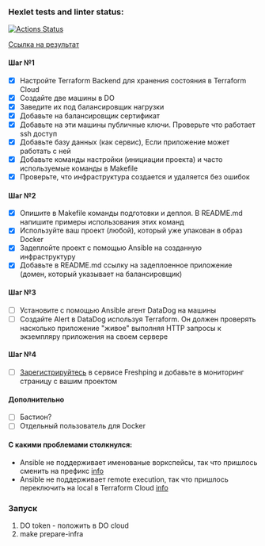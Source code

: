 ### Hexlet tests and linter status:
[![Actions Status](https://github.com/lov3catch/devops-for-programmers-project-lvl3/workflows/hexlet-check/badge.svg)](https://github.com/lov3catch/devops-for-programmers-project-lvl3/actions)

[Ссылка на результат](http://botonarioum.one)

#### Шаг №1
- [X] Настройте Terraform Backend для хранения состояния в Terraform Cloud
- [X] Создайте две машины в DO
- [X] Заведите их под балансировщик нагрузки
- [X] Добавьте на балансировщик сертификат
- [X] Добавьте на эти машины публичные ключи. Проверьте что работает ssh доступ
- [X] Добавьте базу данных (как сервис), Если приложение может работать с ней
- [X] Добавьте команды настройки (инициации проекта) и часто используемые команды в Makefile
- [X] Проверьте, что инфраструктура создается и удаляется без ошибок

#### Шаг №2
- [X] Опишите в Makefile команды подготовки и деплоя. В README.md напишите примеры использования этих команд
- [X] Используйте ваш проект (любой), который уже упакован в образ Docker
- [X] Задеплойте проект с помощью Ansible на созданную инфраструктуру
- [X] Добавьте в README.md ссылку на задеплоенное приложение (домен, который указывает на балансировщик)

#### Шаг №3
- [ ] Установите с помощью Ansible агент DataDog на машины
- [ ] Создайте Alert в DataDog используя Terraform. Он должен проверять насколько приложение "живое" выполняя HTTP запросы к экземпляру приложения на своем сервере

#### Шаг №4
- [ ] [Зарегистрируйтесь](https://www.freshworks.com/website-monitoring/signup/) в сервисе Freshping и добавьте в мониторинг страницу с вашим проектом

#### Дополнительно
- [ ] Бастион?
- [ ] Отдельный пользователь для Docker

#### С какими проблемами столкнулся: 
- Ansible не поддерживает именованые воркспейсы, так что пришлось сменить на префикс [info](https://github.com/ansible/ansible/issues/59089)
- Ansible не поддерживает remote execution, так что пришлось переключить на local в Terraform Cloud [info](https://discuss.hashicorp.com/t/saving-a-generated-plan-is-currently-not-supported/2116)


### Запуск
1. DO token - положить в DO cloud
2. make prepare-infra